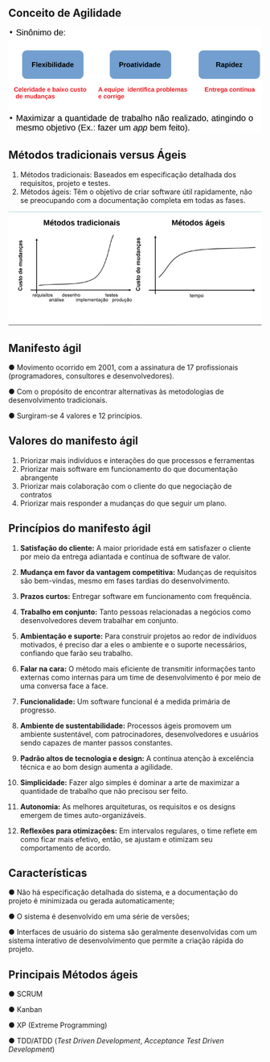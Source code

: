 ## Conceito de Agilidade

![img04](./img04.png)

## Métodos tradicionais versus Ágeis

1. Métodos tradicionais: Baseados em especificação detalhada dos requisitos, projeto e testes.
2. Métodos ágeis: Têm o objetivo de criar software útil rapidamente, não se preocupando com a documentação completa em todas as fases.

![img05](./img05.png)

## Manifesto ágil

● Movimento ocorrido em 2001, com a assinatura de 17 profissionais (programadores, consultores e desenvolvedores).

● Com o propósito de encontrar alternativas às metodologias de desenvolvimento tradicionais.

● Surgiram-se 4 valores e 12 princípios.

## Valores do manifesto ágil

1. Priorizar mais indivíduos e interações do que processos e ferramentas
2. Priorizar mais software em funcionamento do que documentação abrangente
3. Priorizar mais colaboração com o cliente do que negociação de contratos
4. Priorizar mais responder a mudanças do que seguir um plano.

## Princípios do manifesto ágil

1. **Satisfação do cliente:** A maior prioridade está em satisfazer o cliente por meio da entrega
adiantada e contínua de software de valor.

2. **Mudança em favor da vantagem competitiva:** Mudanças de requisitos são bem-vindas, mesmo em fases tardias do desenvolvimento.

3. **Prazos curtos:** Entregar software em funcionamento com frequência.

4. **Trabalho em conjunto:** Tanto pessoas relacionadas a negócios como desenvolvedores
devem trabalhar em conjunto.

5. **Ambientação e suporte:** Para construir projetos ao redor de indivíduos motivados, é preciso
dar a eles o ambiente e o suporte necessários, confiando que farão seu trabalho.

6. **Falar na cara:** O método mais eficiente de transmitir informações tanto externas como internas para um time de desenvolvimento é por meio de uma conversa face a face.

7. **Funcionalidade:** Um software funcional é a medida primária de progresso.

8. **Ambiente de sustentabilidade:** Processos ágeis promovem um ambiente sustentável, com
patrocinadores, desenvolvedores e usuários sendo capazes de manter passos constantes.

9. **Padrão altos de tecnologia e design:** A contínua atenção à excelência técnica e ao bom design aumenta a agilidade.

10. **Simplicidade:** Fazer algo simples é dominar a arte de maximizar a quantidade de trabalho que não precisou ser feito.

11. **Autonomia:** As melhores arquiteturas, os requisitos e os designs emergem de
times auto-organizáveis.

12. **Reflexões para otimizações:** Em intervalos regulares, o time reflete em como ficar mais efetivo,
então, se ajustam e otimizam seu comportamento de acordo.

## Características

● Não há especificação detalhada do sistema, e a documentação do projeto é minimizada ou gerada automaticamente;

● O sistema é desenvolvido em uma série de versões;

● Interfaces de usuário do sistema são geralmente desenvolvidas com um sistema interativo de desenvolvimento que permite a criação rápida do projeto.

## Principais Métodos ágeis

● SCRUM

● Kanban

● XP (Extreme Programming)

● TDD/ATDD (*Test Driven Development*, *Acceptance Test Driven Development*)
